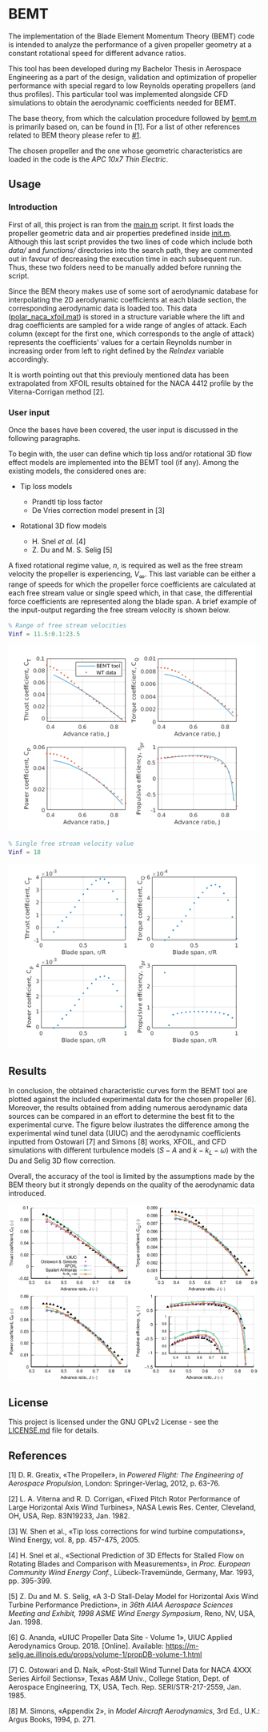 # BEMT

The implementation of the Blade Element Momentum Theory (BEMT) code is intended to analyze the performance of a given propeller geometry at a constant rotational speed for different advance ratios.

This tool has been developed during my Bachelor Thesis in Aerospace Engineering as a part of the design, validation and optimization of propeller performance with special regard to low Reynolds operating propellers (and thus profiles). This particular tool was implemented alongside CFD simulations to obtain the aerodynamic coefficients needed for BEMT.

The base theory, from which the calculation procedure followed by [bemt.m](functions/bemt.m) is primarily based on, can be found in \[1]. For a list of other references related to BEM theory please refer to [#1](https://github.com/cotri/BEMT/issues/1#issuecomment-1148294460).

The chosen propeller and the one whose geometric characteristics are loaded in the code is the *APC 10x7 Thin Electric*.

## Usage

### Introduction

First of all, this project is ran from the [main.m](main.m) script. It first loads the propeller geometric data and air properties predefined inside [init.m](init.m). Although this last script provides the two lines of code which include both *data/* and *functions/* directories into the search path, they are commented out in favour of decreasing the execution time in each subsequent run. Thus, these two folders need to be manually added before running the script.

Since the BEM theory makes use of some sort of aerodynamic database for interpolating the 2D aerodynamic coefficients at each blade section, the corresponding aerodynamic data is loaded too. This data ([polar_naca_xfoil.mat](polar_naca_xfoil.mat)) is stored in a structure variable where the lift and drag coefficients are sampled for a wide range of angles of attack. Each column (except for the first one, which corresponds to the angle of attack) represents the coefficients' values for a certain Reynolds number in increasing order from left to right defined by the *ReIndex* variable accordingly.

It is worth pointing out that this previouly mentioned data has been extrapolated from XFOIL results obtained for the NACA 4412 profile by the Viterna-Corrigan method \[2].

### User input

Once the bases have been covered, the user input is discussed in the following paragraphs.

To begin with, the user can define which tip loss and/or rotational 3D flow effect models are implemented into the BEMT tool (if any). Among the existing models, the considered ones are:

* Tip loss models
  * Prandtl tip loss factor
  * De Vries correction model present in \[3]

* Rotational 3D flow models
  * H. Snel *et al.* \[4]
  * Z. Du and M. S. Selig \[5]

A fixed rotational regime value, $n$, is required as well as the free stream velocity the propeller is experiencing, $V_{\infty}$. This last variable can be either a range of speeds for which the propeller force coefficients are calculated at each free stream value or single speed which, in that case, the differential force coefficients are represented along the blade span. A brief example of the input-output regarding the free stream velocity is shown below.

```matlab
% Range of free stream velocities
Vinf = 11.5:0.1:23.5
```
![](https://github.com/cotri/BEMT/blob/master/imgs/out_range_Vinf.png)

```matlab
% Single free stream velocity value
Vinf = 18
```
![](https://github.com/cotri/BEMT/blob/master/imgs/out_single_Vinf.png)

## Results

In conclusion, the obtained characteristic curves form the BEMT tool are plotted against the included experimental data for the chosen propeller \[6]. Moreover, the results obtained from adding numerous aerodynamic data sources can be compared in an effort to determine the best fit to the experimental curve. The figure below ilustrates the difference among the experimental wind tunel data (UIUC) and the aerodynamic coefficients inputted from Ostowari \[7] and Simons \[8] works, XFOIL, and CFD simulations with different turbulence models ($S-A$ and $k-k_L-\omega$) with the Du and Selig 3D flow correction.

Overall, the accuracy of the tool is limited by the assumptions made by the BEM theory but it strongly depends on the quality of the aerodynamic data introduced.

![](https://github.com/cotri/BEMT/blob/master/imgs/charCurves_naca_DuSelig.png)

## License

This project is licensed under the GNU GPLv2 License - see the [LICENSE.md](LICENSE.md) file for details.

## References

\[1] D. R. Greatix, «The Propeller», in *Powered Flight: The Engineering of Aerospace Propulsion*, London: Springer-Verlag, 2012, p. 63-76.

\[2] L. A. Viterna and R. D. Corrigan, «Fixed Pitch Rotor Performance of Large Horizontal Axis Wind Turbines», NASA Lewis Res. Center, Cleveland, OH, USA, Rep. 83N19233, Jan. 1982.

\[3] W. Shen et al., «Tip loss corrections for wind turbine computations», Wind Energy, vol. 8, pp. 457-475, 2005.

\[4] H. Snel et al., «Sectional Prediction of 3D Effects for Stalled Flow on Rotating Blades and Comparison with Measurements», in *Proc. European Community Wind Energy Conf.*, Lübeck-Travemünde, Germany, Mar. 1993, pp. 395-399.

\[5] Z. Du and M. S. Selig, «A 3-D Stall-Delay Model for Horizontal Axis Wind Turbine Performance Prediction», in *36th AIAA Aerospace Sciences Meeting and Exhibit, 1998 ASME Wind Energy Symposium*, Reno, NV, USA, Jan. 1998.

\[6] G. Ananda, «UIUC Propeller Data Site - Volume 1», UIUC Applied Aerodynamics Group. 2018. [Online]. Available: https://m-selig.ae.illinois.edu/props/volume-1/propDB-volume-1.html

\[7] C. Ostowari and D. Naik, «Post-Stall Wind Tunnel Data for NACA 4XXX Series Airfoil Sections», Texas A&M Univ., College Station, Dept. of Aerospace Engineering, TX, USA, Tech. Rep. SERI/STR-217-2559, Jan. 1985.

\[8] M. Simons, «Appendix 2», in *Model Aircraft Aerodynamics*, 3rd Ed., U.K.: Argus Books, 1994, p. 271.
